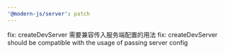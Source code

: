 ```yaml
---
'@modern-js/server': patch
---
```


fix: createDevServer 需要兼容传入服务端配置的用法
fix: createDevServer should be compatible with the usage of passing server config
